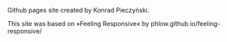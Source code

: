 Github pages site created by Konrad Pieczyński.

This site was based on »Feeling Responsive« by phlow.github.io/feeling-responsive/